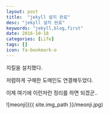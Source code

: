 ```yaml
---
layout: post
title:  "jekyll 설치 완료"
desc: "jekyll 설치 완료"
keywords: "jekyll,blog,first"
date: 2016-10-18
categories: [Life]
tags: []
icon: fa-bookmark-o
---
```


지킬을 설치했다.

저렴하게 구매한 도메인도 연결해두었다.

이제 여기에 이런저런 정리를 하면 되겠군..

![meonji]({{ site.img_path }}/meonji.jpg)
